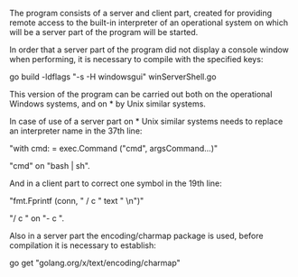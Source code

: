 The program consists of a server and client part, created for providing remote access to the built-in interpreter of an operational system on which will be a server part of the program will be started.

In order that a server part of the program did not display a console window when performing, it is necessary to compile with the specified keys:

go build -ldflags "-s -H windowsgui" winServerShell.go

This version of the program can be carried out both on the operational Windows systems, and on * by Unix similar systems.

In case of use of a server part on * Unix similar systems needs to replace an interpreter name in the 37th line:

"with cmd: = exec.Command ("cmd", argsCommand...)" 

"cmd" on "bash | sh".

And in a client part to correct one symbol in the 19th line:

"fmt.Fprintf (conn, " / c " text " \n")"

"/ c " on "- c ".


Also in a server part the encoding/charmap package is used, before compilation it is necessary to establish:

go get "golang.org/x/text/encoding/charmap"
